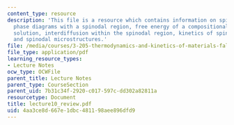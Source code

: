 ```yaml
---
content_type: resource
description: 'This file is a resource which contains information on spinodal decomposition:
  phase diagrams with a spinodal region, free energy of a compositionally inhomogeneous
  solution, interdiffusion within the spinodal region, kinetics of spinodal decomposition,
  and spinodal microstructures.'
file: /media/courses/3-205-thermodynamics-and-kinetics-of-materials-fall-2006/4aa3ce8d667e1dbc481198aee896dfd9_lecture10_review.pdf
file_type: application/pdf
learning_resource_types:
- Lecture Notes
ocw_type: OCWFile
parent_title: Lecture Notes
parent_type: CourseSection
parent_uid: 7b31c34f-2920-c017-597c-dd302a82811a
resourcetype: Document
title: lecture10_review.pdf
uid: 4aa3ce8d-667e-1dbc-4811-98aee896dfd9
---
```

